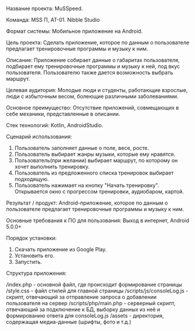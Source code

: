 Название проекта: MuSSpeed.

Команда: MSS П, АТ-01. Nibble Studio

Формат системы: Мобильное приложение на Android.

Цель проекта:
Сделать приложение, которое по данным о пользователе предлагает тренировочные программы и музыку к ним.

Описание:
Приложение собирает данные о габаритах пользователя, подбирает ему тренировочные программы и музыку к ней, под вкус пользователя. Пользователю также дается возможность выбрать маршрут.

Целевая аудитория:
Молодые люди и студенты, работающие взрослые, люди с избыточным весом, болеющие различными заболеваниями.

Основное преимущество:
Отсутствие приложений, совмещающих в себе механики, представленные в описании.

Стек технологий: 
Kotlin, AndroidStudio.

Сценарий использования:
1. Пользователь заполняет данные о поле, весе, росте.
2. Пользователь выбирает жанры музыки, которые ему нравятся.
3. Пользователь(при желании) выбирает маршрут, по которому он хочет выполнить тренировку.
4. Пользователь из предложенного списка тренировок выбирает подходящую.
5. Пользователь нажимает на кнопку "Начать тренировку". Открывается окно с прогрессом тренировки, аудиобаром, картой.

Результат / продукт: Android-приложение, которое по данным о пользователе предлагает тренировочные программы и музыку к ним.

Основные требования к ПО для пользования:
Выход в интернет, Android 5.0.0+

Порядок установки:
1. Скачать приложение из Google Play.
2. Установить его.
3. Запустить.

Структура приложения:

/index.php - основной файл, где происходит формирование страницы
/style.css - файл стилей для главной страницы
/scripts/js/consoleLog.js - скрипт, отвечающий за отправление запроса о добавлении пользователя на сервер
/scripts/php/main.php - серверный скрипт, отвечающий за подключение к БД, выборку данных из неё и формированию ответа для consoleLog.js
/assets - директория, содержащая медиа-данные (шрифты, фото и т.д.)
